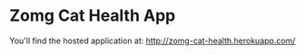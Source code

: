 # Zomg Cat Health App

You'll find the hosted application at: http://zomg-cat-health.herokuapp.com/
